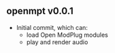openmpt v0.0.1
-------------

  * Initial commit, which can:
    * load Open ModPlug modules
    * play and render audio